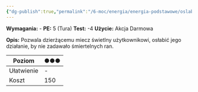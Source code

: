 ```yaml
---
{"dg-publish":true,"permalink":"/6-moc/energia/energia-podstawowe/oslabienie-ostrza/","dgPassFrontmatter":true}
---
```


**Wymagania:** -
**PE:** 5 (Tura)
**Test:** -4
**Użycie:** Akcja Darmowa

**Opis:** Pozwala dzierżącemu miecz świetlny użytkownikowi, osłabić jego działanie, by nie zadawało śmiertelnych ran.

| Poziom     | ●●● |
| ---------- | --- |
| Ułatwienie | -   |
| Koszt      | 150 |